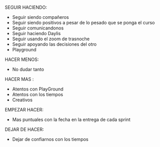SEGUIR HACIENDO:
* Seguir siendo compañeros
* Seguir siendo positivos a pesar de lo pesado que se ponga el curso
* Seguir comunicandonos 
* Seguir haciendo Daylis
* Seguir usando el zoom  de trasnoche
* Seguir apoyando las decisiones del otro 
* Playground

 HACER MENOS:
* No dudar tanto

 HACER MAS :
* Atentos con PlayGround
* Atentos con los tiempos
* Creativos


 EMPEZAR HACER:
* Mas puntuales con la fecha  en la entrega de cada sprint
 


 DEJAR DE HACER: 
* Dejar de confiarnos con los tiempos

